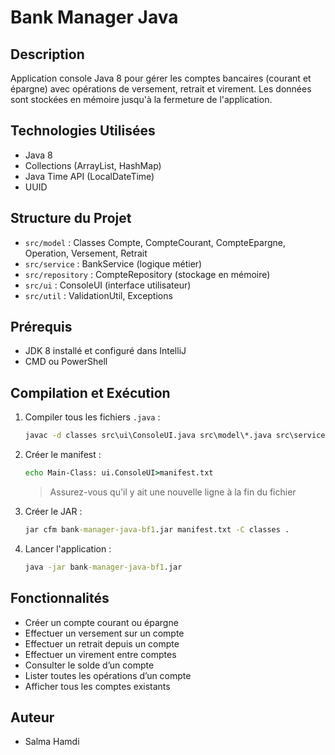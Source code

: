 # Bank Manager Java

## Description
Application console Java 8 pour gérer les comptes bancaires (courant et épargne) avec opérations de versement, retrait et virement. Les données sont stockées en mémoire jusqu'à la fermeture de l'application.

## Technologies Utilisées
- Java 8
- Collections (ArrayList, HashMap)
- Java Time API (LocalDateTime)
- UUID

## Structure du Projet
- `src/model`        : Classes Compte, CompteCourant, CompteEpargne, Operation, Versement, Retrait
- `src/service`      : BankService (logique métier)
- `src/repository`   : CompteRepository (stockage en mémoire)
- `src/ui`           : ConsoleUI (interface utilisateur)
- `src/util`         : ValidationUtil, Exceptions

## Prérequis
- JDK 8 installé et configuré dans IntelliJ
- CMD ou PowerShell

## Compilation et Exécution
1. Compiler tous les fichiers `.java` :
   ```cmd
   javac -d classes src\ui\ConsoleUI.java src\model\*.java src\service\*.java src\repository\*.java src\util\*.java  

3. Créer le manifest :

   ```cmd
   echo Main-Class: ui.ConsoleUI>manifest.txt
   ```

   > Assurez-vous qu'il y ait une nouvelle ligne à la fin du fichier

4. Créer le JAR :

   ```cmd
   jar cfm bank-manager-java-bf1.jar manifest.txt -C classes .
   ```
4. Lancer l'application :

   ```cmd
   java -jar bank-manager-java-bf1.jar
   ```

## Fonctionnalités

* Créer un compte courant ou épargne
* Effectuer un versement sur un compte
* Effectuer un retrait depuis un compte
* Effectuer un virement entre comptes
* Consulter le solde d’un compte
* Lister toutes les opérations d’un compte
* Afficher tous les comptes existants



## Auteur

* Salma Hamdi

